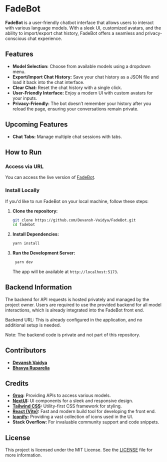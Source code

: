 # FadeBot

**FadeBot** is a user-friendly chatbot interface that allows users to interact with various language models. With a sleek UI, customized avatars, and the ability to import/export chat history, FadeBot offers a seamless and privacy-conscious chat experience.

## Features

- **Model Selection:** Choose from available models using a dropdown menu.
- **Export/Import Chat History:** Save your chat history as a JSON file and load it back into the chat interface.
- **Clear Chat:** Reset the chat history with a single click.
- **User-Friendly Interface:** Enjoy a modern UI with custom avatars for your inputs.
- **Privacy-Friendly:** The bot doesn’t remember your history after you reload the page, ensuring your conversations remain private.

## Upcoming Features

- **Chat Tabs:** Manage multiple chat sessions with tabs.

## How to Run

### Access via URL

You can access the live version of [FadeBot](https://fade-bot.vercel.app/).

### Install Locally

If you'd like to run FadeBot on your local machine, follow these steps:

1. **Clone the repository:**

   ```bash
   git clone https://github.com/Devansh-Vaidya/FadeBot.git
   cd fadebot
   ```

2. **Install Dependencies:**

   ```bash
   yarn install
   ```

3. **Run the Development Server:**

   ```bash
    yarn dev
   ```

   The app will be available at `http://localhost:5173`.

## Backend Information

The backend for API requests is hosted privately and managed by the project owner. Users are required to use the provided backend for all model interactions, which is already integrated into the FadeBot front end.

Backend URL: This is already configured in the application, and no additional setup is needed.

Note: The backend code is private and not part of this repository.

## Contributors

- **[Devansh Vaidya](https://github.com/Devansh-Vaidya/)**
- **[Bhavya Ruparelia](https://github.com/bhavya6701)** 


## Credits

- **[Groq](https://groq.com/):** Providing APIs to access various models.
- **[NextUI](https://nextui.org/):** UI components for a sleek and responsive design.
- **[Tailwind CSS](https://tailwindcss.com/):** Utility-first CSS framework for styling.
- **[React (Vite)](https://vitejs.dev/):** Fast and modern build tool for developing the front end.
- **[Iconify](https://icon-sets.iconify.design/):** Providing a vast collection of icons used in the UI.
- **Stack Overflow:** For invaluable community support and code snippets.

## License

This project is licensed under the MIT License. See the [LICENSE](LICENSE) file for more information.
